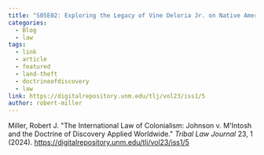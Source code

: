 ```yaml
---
title: "S05E02: Exploring the Legacy of Vine Deloria Jr. on Native American Thought with Philip Deloria"
categories:
  - Blog
  - law
tags:
  - link
  - article
  - featured
  - land-theft
  - doctrineofdiscovery
  - law
link: https://digitalrepository.unm.edu/tlj/vol23/iss1/5
author: robert-miller
---
```

Miller, Robert J. "The International Law of Colonialism: Johnson v. M'Intosh and the Doctrine of Discovery Applied Worldwide." *Tribal Law Journal* 23, 1 (2024). <https://digitalrepository.unm.edu/tlj/vol23/iss1/5>